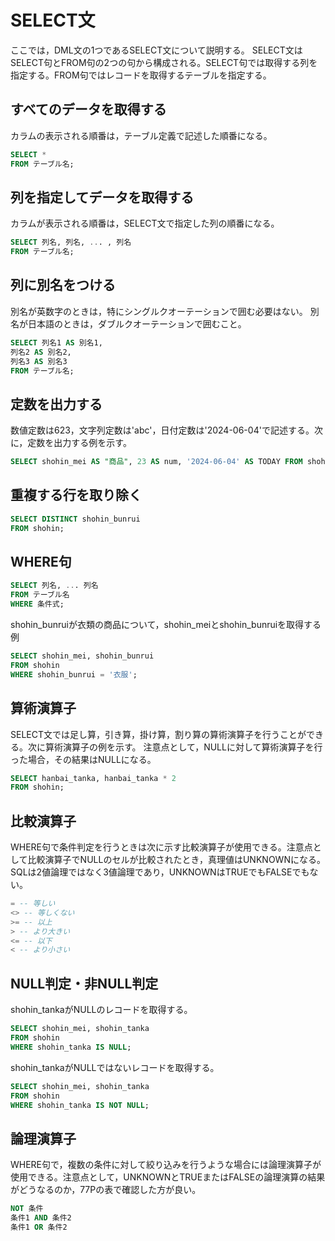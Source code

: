 # SELECT文

ここでは，DML文の1つであるSELECT文について説明する。
SELECT文はSELECT句とFROM句の2つの句から構成される。SELECT句では取得する列を指定する。FROM句ではレコードを取得するテーブルを指定する。

## すべてのデータを取得する

カラムの表示される順番は，テーブル定義で記述した順番になる。
```sql
SELECT * 
FROM テーブル名;
```

## 列を指定してデータを取得する
カラムが表示される順番は，SELECT文で指定した列の順番になる。
```sql
SELECT 列名, 列名, ... , 列名 
FROM テーブル名;
```

## 列に別名をつける
別名が英数字のときは，特にシングルクオーテーションで囲む必要はない。
別名が日本語のときは，ダブルクオーテーションで囲むこと。
```sql
SELECT 列名1 AS 別名1,
列名2 AS 別名2,
列名3 AS 別名3
FROM テーブル名;
```

## 定数を出力する
数値定数は623，文字列定数は'abc'，日付定数は'2024-06-04'で記述する。次に，定数を出力する例を示す。
```sql
SELECT shohin_mei AS "商品", 23 AS num, '2024-06-04' AS TODAY FROM shohin;
```

## 重複する行を取り除く
```sql
SELECT DISTINCT shohin_bunrui 
FROM shohin;
```

## WHERE句
```sql
SELECT 列名, ... 列名
FROM テーブル名
WHERE 条件式;
```

shohin_bunruiが衣類の商品について，shohin_meiとshohin_bunruiを取得する例
```sql
SELECT shohin_mei, shohin_bunrui
FROM shohin
WHERE shohin_bunrui = '衣服';
```

## 算術演算子
SELECT文では足し算，引き算，掛け算，割り算の算術演算子を行うことができる。次に算術演算子の例を示す。
注意点として，NULLに対して算術演算子を行った場合，その結果はNULLになる。
```sql
SELECT hanbai_tanka, hanbai_tanka * 2
FROM shohin;
```

## 比較演算子
WHERE句で条件判定を行うときは次に示す比較演算子が使用できる。注意点として比較演算子でNULLのセルが比較されたとき，真理値はUNKNOWNになる。SQLは2値論理ではなく3値論理であり，UNKNOWNはTRUEでもFALSEでもない。
```sql
= -- 等しい
<> -- 等しくない
>= -- 以上
> -- より大きい
<= -- 以下
< -- より小さい
```


## NULL判定・非NULL判定
shohin_tankaがNULLのレコードを取得する。
```sql
SELECT shohin_mei, shohin_tanka
FROM shohin
WHERE shohin_tanka IS NULL;
```

shohin_tankaがNULLではないレコードを取得する。
```sql
SELECT shohin_mei, shohin_tanka
FROM shohin
WHERE shohin_tanka IS NOT NULL;
```

## 論理演算子
WHERE句で，複数の条件に対して絞り込みを行うような場合には論理演算子が使用できる。注意点として，UNKNOWNとTRUEまたはFALSEの論理演算の結果がどうなるのか，77Pの表で確認した方が良い。
```sql
NOT 条件
条件1 AND 条件2
条件1 OR 条件2
```